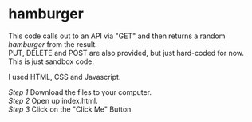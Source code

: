 # hamburger


This code calls out to an API via "GET" and then returns a random _hamburger_ from the result.<br>
PUT, DELETE and POST are also provided, but just hard-coded for now. This is just sandbox code.<br>

I used HTML, CSS and Javascript.<br>

*Step 1* Download the files to your computer.<br>
*Step 2* Open up index.html.<br>
*Step 3* Click on the "Click Me" Button.<br>

